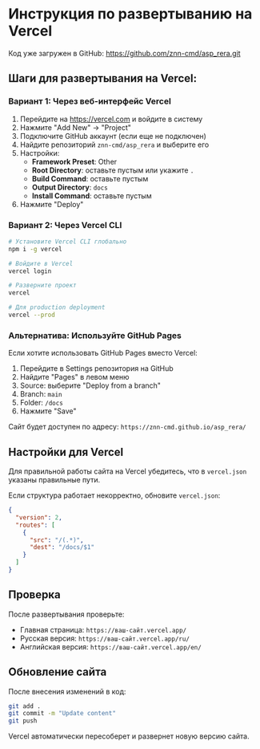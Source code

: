 # Инструкция по развертыванию на Vercel

Код уже загружен в GitHub: https://github.com/znn-cmd/asp_rera.git

## Шаги для развертывания на Vercel:

### Вариант 1: Через веб-интерфейс Vercel

1. Перейдите на https://vercel.com и войдите в систему
2. Нажмите "Add New" → "Project"
3. Подключите GitHub аккаунт (если еще не подключен)
4. Найдите репозиторий `znn-cmd/asp_rera` и выберите его
5. Настройки:
   - **Framework Preset**: Other
   - **Root Directory**: оставьте пустым или укажите `.`
   - **Build Command**: оставьте пустым
   - **Output Directory**: `docs`
   - **Install Command**: оставьте пустым
6. Нажмите "Deploy"

### Вариант 2: Через Vercel CLI

```bash
# Установите Vercel CLI глобально
npm i -g vercel

# Войдите в Vercel
vercel login

# Разверните проект
vercel

# Для production deployment
vercel --prod
```

### Альтернатива: Используйте GitHub Pages

Если хотите использовать GitHub Pages вместо Vercel:

1. Перейдите в Settings репозитория на GitHub
2. Найдите "Pages" в левом меню
3. Source: выберите "Deploy from a branch"
4. Branch: `main`
5. Folder: `/docs`
6. Нажмите "Save"

Сайт будет доступен по адресу:
`https://znn-cmd.github.io/asp_rera/`

## Настройки для Vercel

Для правильной работы сайта на Vercel убедитесь, что в `vercel.json` указаны правильные пути.

Если структура работает некорректно, обновите `vercel.json`:

```json
{
  "version": 2,
  "routes": [
    {
      "src": "/(.*)",
      "dest": "/docs/$1"
    }
  ]
}
```

## Проверка

После развертывания проверьте:
- Главная страница: `https://ваш-сайт.vercel.app/`
- Русская версия: `https://ваш-сайт.vercel.app/ru/`
- Английская версия: `https://ваш-сайт.vercel.app/en/`

## Обновление сайта

После внесения изменений в код:

```bash
git add .
git commit -m "Update content"
git push
```

Vercel автоматически пересоберет и развернет новую версию сайта.

